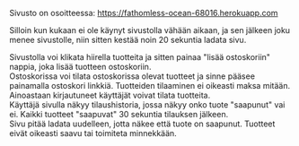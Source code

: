 Sivusto on osoitteessa:
https://fathomless-ocean-68016.herokuapp.com

Silloin kun kukaan ei ole käynyt sivustolla vähään aikaan, ja sen jälkeen joku menee sivustolle, niin sitten kestää noin 20 sekuntia ladata sivu.

Sivustolla voi klikata hiirella tuotteita ja sitten painaa "lisää ostoskoriin" nappia, joka lisää tuotteen ostoskoriin.  
Ostoskorissa voi tilata ostoskorissa olevat tuotteet ja sinne pääsee painamalla ostoskori linkkiä. Tuotteiden tilaaminen ei oikeasti maksa mitään.  
Ainoastaan kirjautuneet käyttäjät voivat tilata tuotteita.  
Käyttäjä sivulla näkyy tilaushistoria, jossa näkyy onko tuote "saapunut" vai ei. Kaikki tuotteet "saapuvat" 30 sekuntia tilauksen jälkeen.  
Sivu pitää ladata uudelleen, jotta näkee että tuote on saapunut. Tuotteet eivät oikeasti saavu tai toimiteta minnekkään.  
